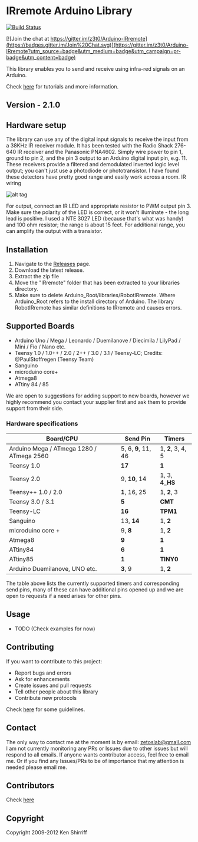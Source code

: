 # IRremote Arduino Library

[![Build Status](https://travis-ci.org/z3t0/Arduino-IRremote.svg?branch=master)](https://travis-ci.org/z3t0/Arduino-IRremote)

[![Join the chat at https://gitter.im/z3t0/Arduino-IRremote](https://badges.gitter.im/Join%20Chat.svg)](https://gitter.im/z3t0/Arduino-IRremote?utm_source=badge&utm_medium=badge&utm_campaign=pr-badge&utm_content=badge)

This library enables you to send and receive using infra-red signals on an Arduino.

Check [here](http://z3t0.github.io/Arduino-IRremote/) for tutorials and more information.

## Version - 2.1.0

## Hardware setup
The library can use any of the digital input signals to receive the input from a 38KHz IR receiver module. It has been tested with the Radio Shack 276-640 IR receiver and the Panasonic PNA4602. Simply wire power to pin 1, ground to pin 2, and the pin 3 output to an Arduino digital input pin, e.g. 11. These receivers provide a filtered and demodulated inverted logic level output; you can't just use a photodiode or phototransistor. I have found these detectors have pretty good range and easily work across a room.
IR wiring

![alt tag](http://arcfn.com/images/ir-schematic.png)


For output, connect an IR LED and appropriate resistor to PWM output pin 3. Make sure the polarity of the LED is correct, or it won't illuminate - the long lead is positive. I used a NTE 3027 LED (because that's what was handy) and 100 ohm resistor; the range is about 15 feet. For additional range, you can amplify the output with a transistor.


## Installation
1. Navigate to the [Releases](https://github.com/z3t0/Arduino-IRremote/releases) page.
2. Download the latest release.
3. Extract the zip file
4. Move the "IRremote" folder that has been extracted to your libraries directory.
5. Make sure to delete Arduino_Root/libraries/RobotIRremote. Where Arduino_Root refers to the install directory of Arduino. The library RobotIRremote has similar definitions to IRremote and causes errors.

## Supported Boards
- Arduino Uno / Mega / Leonardo / Duemilanove / Diecimila / LilyPad / Mini / Fio / Nano etc.
- Teensy 1.0 / 1.0++ / 2.0 / 2++ / 3.0 / 3.1 / Teensy-LC; Credits: @PaulStoffregen (Teensy Team)
- Sanguino
- microduino core+
- Atmega8
- ATtiny 84 / 85

We are open to suggestions for adding support to new boards, however we highly recommend you contact your supplier first and ask them to provide support from their side.

### Hardware specifications

| Board/CPU                                | Send Pin            | Timers            |
|------------------------------------------|---------------------|-------------------|
| Arduino Mega / ATmega 1280 / ATmega 2560 | 5, 6, **9**, 11, 46 | 1, **2**, 3, 4, 5 |
| Teensy 1.0                               | **17**              | **1**             |
| Teensy 2.0                               | 9, **10**, 14       | 1, 3, **4_HS**    |
| Teensy++ 1.0 / 2.0                       | **1**, 16, 25       | 1, **2**, 3       |
| Teensy 3.0 / 3.1                         | **5**               | **CMT**           |
| Teensy-LC                                | **16**              | **TPM1**          |
| Sanguino								   | 13, **14**          | 1, **2**          |
| microduino core +                        | 9, **8**            | 1, **2**          |
| Atmega8                                  | **9**               | **1**             |
| ATtiny84                                 | **6**               | **1**             |
| ATtiny85                                 | **1**               | **TINY0**         |
| Arduino Duemilanove, UNO etc.            | **3**, 9            | 1, **2**          |

The table above lists the currently supported timers and corresponding send pins, many of these can have additional pins opened up and we are open to requests if a need arises for other pins.

## Usage
- TODO (Check examples for now)

## Contributing
If you want to contribute to this project:
- Report bugs and errors
- Ask for enhancements
- Create issues and pull requests
- Tell other people about this library
- Contribute new protocols

Check [here](Contributing.md) for some guidelines.

## Contact
The only way to contact me at the moment is by email: zetoslab@gmail.com
I am not currently monitoring any PRs or Issues due to other issues but will respond to all emails. If anyone wants contributor access, feel free to email me. Or if you find any Issues/PRs to be of importance that my attention is needed please email me.

## Contributors
Check [here](Contributors.md)

## Copyright
Copyright 2009-2012 Ken Shirriff
